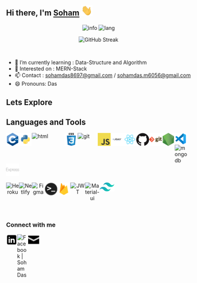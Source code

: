## Hi there, I'm <a href="https://sohamdas02.netlify.app/">Soham</a> <img src="https://raw.githubusercontent.com/ABSphreak/ABSphreak/master/gifs/Hi.gif" width="30px">
<p align="center">
  <img align="center" alt="info" src="https://github-readme-stats.vercel.app/api?username=Soham2020&count_private=true&show_icons=true&theme=radical&hide_rank=true" />
  <img align="center" alt="lang" src="https://github-readme-stats.vercel.app/api/top-langs/?username=Soham2020&layout=compact)](https://github.com/anuraghazra/github-readme-stats" />
</p>

<p align="center">
  <img align="center" alt="GitHub Streak" src="https://github-readme-streak-stats.herokuapp.com/?user=soham2020&theme=dark" />
</p>

<br />

- 🌱 I’m currently learning : Data-Structure and Algorithm  
- 👯 Interested on : MERN-Stack 
- 📫 Contact : sohamdas8697@gmail.com / sohamdas.m6056@gmail.com
- 😄 Pronouns: Das
## Lets Explore #
## Languages and Tools 

<img align="left" alt="c++" width="35px" src="https://raw.githubusercontent.com/github/explore/80688e429a7d4ef2fca1e82350fe8e3517d3494d/topics/cpp/cpp.png" />
<img align="left" alt="git" width="35px" src="https://raw.githubusercontent.com/github/explore/80688e429a7d4ef2fca1e82350fe8e3517d3494d/topics/python/python.png" />
<img align="left" alt="html" width="90px" src="https://camo.githubusercontent.com/4885ce367b8bf50a5e5c8c311547005b5df469401102b8d41c55cef5daf91c62/68747470733a2f2f7777772e77332e6f72672f68746d6c2f6c6f676f2f62616467652f68746d6c352d62616467652d682d637373332d73656d616e746963732e706e67" />
<img align="left" alt="css" width="35px" src="https://raw.githubusercontent.com/github/explore/80688e429a7d4ef2fca1e82350fe8e3517d3494d/topics/css/css.png" />
<img align="left" alt="git" width="55px" src="https://camo.githubusercontent.com/13a9d40eeaf09a06d8a32a8dc8170abb60d1c99bb87c8dda6127b13b75073ff2/68747470733a2f2f6d69726f2e6d656469756d2e636f6d2f6d61782f3430302f302a5f724144394e674b376c364b536c4e632e706e67" />
<img align="left" alt="js" width="35px" src="https://raw.githubusercontent.com/github/explore/80688e429a7d4ef2fca1e82350fe8e3517d3494d/topics/javascript/javascript.png" />
<img align="left" alt="js" width="35px" src="https://raw.githubusercontent.com/github/explore/80688e429a7d4ef2fca1e82350fe8e3517d3494d/topics/jquery/jquery.png" />
<img align="left" alt="react" width="35px" src="https://raw.githubusercontent.com/github/explore/80688e429a7d4ef2fca1e82350fe8e3517d3494d/topics/react/react.png" />
<img align="left" alt="git" width="35px" src="https://raw.githubusercontent.com/github/explore/78df643247d429f6cc873026c0622819ad797942/topics/github/github.png" />
<img align="left" alt="git" width="35px" src="https://raw.githubusercontent.com/github/explore/80688e429a7d4ef2fca1e82350fe8e3517d3494d/topics/git/git.png" />
<img align="left" alt="git" width="35px" src="https://raw.githubusercontent.com/github/explore/80688e429a7d4ef2fca1e82350fe8e3517d3494d/topics/nodejs/nodejs.png" />
<img align="left" alt="git" width="35px" src="https://github.com/SandeepKrSuman/SandeepKrSuman/blob/main/assets/vscode.png" />
<img align="left" alt="mongodb" width=35px src="https://th.bing.com/th/id/OIP.npbaGVOsBc-KVmASuCLHhAHaJS?pid=Api&rs=1"/>
<img slign="left" alt="express" width="35px" src="https://raw.githubusercontent.com/github/explore/80688e429a7d4ef2fca1e82350fe8e3517d3494d/topics/express/express.png" />
<br />
<p align="center">
  <img align="left" alt="Heroku" width="35px" src="https://cdn.iconscout.com/icon/free/png-512/heroku-5-569467.png" />
  <img align="left" alt="Netlify" width="35px" src="https://cdn.freebiesupply.com/logos/large/2x/netlify-logo-png-transparent.png" />
  <img align="left" alt="Figma" width="35px" src="https://4.bp.blogspot.com/-LiJZ5I8E7K8/XIe_GeI5glI/AAAAAAAAIuw/4Awu8j8r0P8TKBXzyxyslHEfplOlK9-6QCK4BGAYYCw/s1600/icon%2Bfigma%2Bvector.png" />
  <img align="left" alt="Terminal" width="35px" src="https://raw.githubusercontent.com/github/explore/80688e429a7d4ef2fca1e82350fe8e3517d3494d/topics/terminal/terminal.png" />
  <img align="left" alt="Firebase" width="35px" src="https://raw.githubusercontent.com/github/explore/80688e429a7d4ef2fca1e82350fe8e3517d3494d/topics/firebase/firebase.png" />
  <img align="left" alt="JWT" width="40px" src="https://i2.wp.com/blog.logrocket.com/wp-content/uploads/2019/07/Screen-Shot-2018-10-11-at-1.40.06-PM.png?fit=1016%2C1034&ssl=1" />
  <img align="left" alt="Material-ui" width="40px" src="https://material-ui.com/static/logo.svg" alt="Material-UI logo" />
  <img align="left" align="tailwind-css" width="40px" src="https://github.com/aniftyco/awesome-tailwindcss/blob/master/assets/logo.svg" />
  <br />
</p>
<br />
<br />
<br />



### Connect with me

[<img align="left" alt="LinkedIn | Soham Das" width="30px" src="https://github.com/simple-icons/simple-icons/raw/develop/icons/linkedin.svg" />](https://www.linkedin.com/in/soham-das-2a0467190/)
[<img align="left" alt="Facebook | Soham Das" width="30px" src="https://github.com/simple-icons/simple-icons/raw/develop/icons/facebook.svg" />](https://www.facebook.com/profile.php?id=100011066049721)
[<img align="left" alt="Email | Soham Das" width="30px" src="https://raw.githubusercontent.com/iconic/open-iconic/master/svg/envelope-closed.svg" />](mailto:sohamdas8697@gmail.com)
<br />





